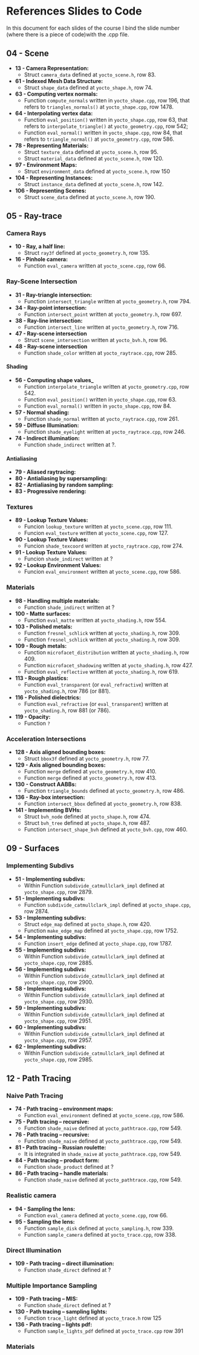 # References Slides to Code

In this document for each slides of the course I bind the slide number (where there is a piece of code)with the .cpp file.

## 04 - Scene

- **13 - Camera Representation:** 
  - Struct `camera_data` defined at `yocto_scene.h`, row 83.
- **61 - Indexed Mesh Data Structure:** 
  - Struct `shape_data` defined at `yocto_shape.h`, row 74.
- **63 - Computing vertex normals:** 
  - Function `compute_normals` written in `yocto_shape.cpp`, row 196, that refers to `triangles_normals()` at  `yocto_shape.cpp`, row 1478.
- **64 - Interpolating vertex data:** 
  - Function `eval_position()` written in `yocto_shape.cpp`, row 63, that refers to `interpolate_triangle()` at  `yocto_geometry.cpp`, row 542;
  - Function `eval_normal()` written in `yocto_shape.cpp`, row 84, that refers to `triangle_normal()` at `yocto_geometry.cpp`, row 586.
- **78 - Representing Materials:**
  - Struct `texture_data` defined at `yocto_scene.h`, row 95.
  - Struct `material_data` defined at `yocto_scene.h`, row 120.
- **97 - Environment Maps:** 
  - Struct `environment_data` defined at `yocto_scene.h`, row 150
- **104 - Representing Instances:** 
  - Struct `instance_data` defined at `yocto_scene.h`, row 142.
- **106 - Representing Scenes:** 
  - Struct `scene_data` defined at `yocto_scene.h`, row 190.

## 05 - Ray-trace

### Camera Rays

- **10 - Ray, a half line:**
  - Struct `ray3f` defined at `yocto_geometry.h`, row 135.
- **16 - Pinhole camera:**
  - Function `eval_camera` written at `yocto_scene.cpp`, row 66.

### Ray-Scene Intersection

- **31 - Ray-triangle intersection:**
  - Function `intersect_triangle` written at `yocto_geometry.h`, row 794.
- **34 - Ray-point intersection:**
  - Function `intersect_point` written at `yocto_geometry.h`, row 697.
- **38 - Ray-line intersection:**
  - Function `intersect_line` written at `yocto_geometry.h`, row 716.
- **47 - Ray-scene intersection**
  - Struct  `scene_intersection` written at `yocto_bvh.h`, row 96.
- **48 - Ray-scene intersection**
  - Function `shade_color` written at `yocto_raytrace.cpp`, row 285.

#### Shading

- **56 - Computing shape values_**
  - Function `interpolate_triangle` written at `yocto_geometry.cpp`, row 542.
  - Function `eval_position()` written in `yocto_shape.cpp`, row 63.
  - Function `eval_normal()` written in `yocto_shape.cpp`, row 84.
- **57 - Normal shading:**
  - Function `shade_normal` written at `yocto_raytrace.cpp`, row 261.
- **59 - Diffuse Illumination:**
  - Function `shade_eyelight` written at `yocto_raytrace.cpp`, row 246.
- **74 - Indirect illumination:**
  - Function `shade_indirect` written at ?.

#### Antialiasing

- **79 - Aliased raytracing:**
- **80 - Antialiasing by supersampling:**
- **82 - Antialiasing by random sampling:**
- **83 - Progressive rendering:**

### Textures

- **89 - Lookup Texture Values:**
  - Funcion `lookup_texture` written at `yocto_scene.cpp`, row 111.
  - Funcion `eval_texture` written at `yocto_scene.cpp`, row 127.
- **90 - Lookup Texture Values:**
  - Funcion `shade_texcoord` written at `yocto_raytrace.cpp`, row 274.
- **91 - Lookup Texture Values:**
  - Funcion `shade_indirect` written at ?
- **92 - Lookup Environment Values:**
  - Funcion `eval_environment` written at `yocto_scene.cpp`, row 586.

### Materials

- **98 - Handling multiple materials:**
  - Function `shade_indirect` written at ?
- **100 - Matte surfaces:**
  - Function `eval_matte` written at `yocto_shading.h`, row 554.
- **103 - Polished metals:**
  - Function `fresnel_schlick` written at `yocto_shading.h`, row 309.
  - Function `fresnel_schlick` written at `yocto_shading.h`, row 309.
- **109 - Rough metals:**
  - Function `microfacet_distribution` written at `yocto_shading.h`, row 409.
  - Function `microfacet_shadowing` written at `yocto_shading.h`, row 427.
  - Function `eval_reflective` written at `yocto_shading.h`, row 619.
- **113 - Rough plastics:**
  - Function `eval_transparent` (or `eval_refractive`) written at `yocto_shading.h`, row 786 (or 881).
- **116 - Polished dielectrics:**
  - Function `eval_refractive` (or `eval_transparent`) written at `yocto_shading.h`, row 881 (or 786).
- **119 - Opacity:**
  - Function `?`

### Acceleration Intersections

- **128 - Axis aligned bounding boxes:**
  - Struct `bbox3f` defined at `yocto_geometry.h`, row 77.
- **129 - Axis aligned bounding boxes:**
  - Function `merge` defined at `yocto_geometry.h`, row 410.
  - Function `merge` defined at `yocto_geometry.h`, row 413.
- **130 - Construct AABBs:**
  - Function `triangle_bounds` defined at `yocto_geometry.h`, row 486.
- **136 - Ray-box intersection:**
  - Function `intersect_bbox` defined at `yocto_geometry.h`, row 838.
- **141 - Implementing BVHs:**
  - Struct `bvh_node` defined at `yocto_shape.h`, row 474.
  - Struct `bvh_tree` defined at `yocto_shape.h`, row 487.
  - Function `intersect_shape_bvh` defined at `yocto_bvh.cpp`, row 460.

## 09 - Surfaces

### Implementing Subdivs

- **51 - Implementing subdivs:**
  - Within Function `subdivide_catmullclark_impl` defined at `yocto_shape.cpp`, row 2879.
- **51 - Implementing subdivs:**
  - Function `subdivide_catmullclark_impl` defined at `yocto_shape.cpp`, row 2874.
- **53 - Implementing subdivs:**
  - Struct `edge_map` defined at `yocto_shape.h`, row 420.
  - Function `make_edge_map` defined at `yocto_shape.cpp`, row 1752.
- **54 - Implementing subdivs:**
  - Function `insert_edge` defined at `yocto_shape.cpp`, row 1787.
- **55 - Implementing subdivs:**
  - Within Function `subdivide_catmullclark_impl` defined at `yocto_shape.cpp`, row 2885.
- **56 - Implementing subdivs:**
  - Within Function `subdivide_catmullclark_impl` defined at `yocto_shape.cpp`, row 2900.
- **58 - Implementing subdivs:**
  - Within Function `subdivide_catmullclark_impl` defined at `yocto_shape.cpp`, row 2930.
- **59 - Implementing subdivs:**
  - Within Function `subdivide_catmullclark_impl` defined at `yocto_shape.cpp`, row 2951.
- **60 - Implementing subdivs:**
  - Within Function `subdivide_catmullclark_impl` defined at `yocto_shape.cpp`, row 2957.
- **62 - Implementing subdivs:**
  - Within Function `subdivide_catmullclark_impl` defined at `yocto_shape.cpp`, row 2985.

## 12 - Path Tracing

### Naive Path Tracing

- **74 - Path tracing – environment maps:**
  - Function `eval_environment` defined at `yocto_scene.cpp`, row 586.
- **75 - Path tracing – recursive:**
  - Function `shade_naive` defined at `yocto_pathtrace.cpp`, row 549.
- **76 - Path tracing – recursive:**
  - Function `shade_naive` defined at `yocto_pathtrace.cpp`, row 549.
- **81 - Path tracing – Russian roulette:**
  - It is integrated in `shade_naive` at `yocto_pathtrace.cpp`, row 549.
- **84 - Path tracing – product form:**
  - Function `shade_product` defined at ?
- **86 - Path tracing – handle materials:**
  - Function `shade_naive` defined at `yocto_pathtrace.cpp`, row 549.

### Realistic camera

- **94 - Sampling the lens:**
  - Function `eval_camera` defined at `yocto_scene.cpp`, row 66.
- **95 - Sampling the lens:**
  - Function `sample_disk` defined at `yocto_sampling.h`, row 339.
  - Function `sample_camera` defined at `yocto_trace.cpp`, row 338.

### Direct Illumination

- **109 - Path tracing – direct illumination:**
  - Function `shade_direct` defined at ?

### Multiple Importance Sampling

- **109 - Path tracing – MIS:**
  - Function `shade_direct` defined at ?
- **130 - Path tracing – sampling lights:**
  - Function `trace_light` defined at `yocto_trace.h` row 125
- **136 - Path tracing – lights pdf:**
  - Function `sample_lights_pdf` defined at `yocto_trace.cpp` row 391


### Materials

